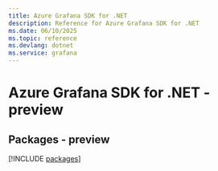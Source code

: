 ```yaml
---
title: Azure Grafana SDK for .NET
description: Reference for Azure Grafana SDK for .NET
ms.date: 06/10/2025
ms.topic: reference
ms.devlang: dotnet
ms.service: grafana
---
```

# Azure Grafana SDK for .NET - preview
## Packages - preview
[!INCLUDE [packages](grafana-index.md)]